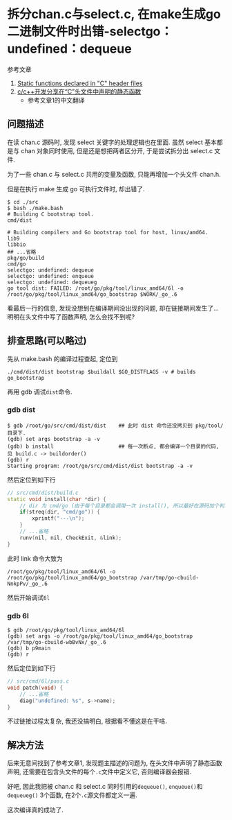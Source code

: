 # 拆分chan.c与select.c, 在make生成go二进制文件时出错-selectgo：undefined：dequeue

参考文章

1. [Static functions declared in "C" header files](https://stackoverflow.com/questions/42056160/static-functions-declared-in-c-header-files)
2. [c/c++开发分享在“C”头文件中声明的静态函数](https://www.ssfiction.com/c-cyuyankaifa/560791.html)
    - 参考文章1的中文翻译

## 问题描述

在读 chan.c 源码时, 发现 select 关键字的处理逻辑也在里面. 虽然 select 基本都是与 chan 对象同时使用, 但是还是想把两者区分开, 于是尝试拆分出 select.c 文件.

为了一些 chan.c 与 select.c 共用的变量及函数, 只能再增加一个头文件 chan.h.

但是在执行 make 生成 go 可执行文件时, 却出错了.

```console
$ cd ./src
$ bash ./make.bash
# Building C bootstrap tool.
cmd/dist

# Building compilers and Go bootstrap tool for host, linux/amd64.
lib9
libbio
## ...省略
pkg/go/build
cmd/go
selectgo: undefined: dequeue
selectgo: undefined: enqueue
selectgo: undefined: dequeueg
go tool dist: FAILED: /root/go/pkg/tool/linux_amd64/6l -o /root/go/pkg/tool/linux_amd64/go_bootstrap $WORK/_go_.6
```

看最后一行的信息, 发现没想到在编译期间没出现的问题, 却在链接期间发生了...明明在头文件中写了函数声明, 怎么会找不到呢?

## 排查思路(可以略过)

先从 make.bash 的编译过程查起, 定位到

```
./cmd/dist/dist bootstrap $buildall $GO_DISTFLAGS -v # builds go_bootstrap
```

再用 gdb 调试`dist`命令.

### gdb dist

```console
$ gdb /root/go/src/cmd/dist/dist    ## 此时 dist 命令还没拷贝到 pkg/tool/ 目录下.
(gdb) set args bootstrap -a -v
(gdb) b install                     ## 每一次断点, 都会编译一个目录的代码, 见 build.c -> buildorder()
(gdb) r
Starting program: /root/go/src/cmd/dist/dist bootstrap -a -v
```

然后定位到如下行

```c++
// src/cmd/dist/build.c
static void install(char *dir) {
    // dir 为 cmd/go (由于每个目录都会调用一次 install(), 所以最好在源码加个判断条件, 方便打断点)
    if(streq(dir, "cmd/go")) {
		xprintf("---\n");
	}
    // ...省略
	runv(nil, nil, CheckExit, &link);
}
```

此时 link 命令大致为

```
/root/go/pkg/tool/linux_amd64/6l -o /root/go/pkg/tool/linux_amd64/go_bootstrap /var/tmp/go-cbuild-NnkpPv/_go_.6
```

然后开始调试`6l`

### gdb 6l

```
$ gdb /root/go/pkg/tool/linux_amd64/6l
(gdb) set args -o /root/go/pkg/tool/linux_amd64/go_bootstrap /var/tmp/go-cbuild-wbBvNx/_go_.6
(gdb) b p9main
(gdb) r

```

然后定位到如下行

```c++
// src/cmd/6l/pass.c
void patch(void) {
    // ...省略
    diag("undefined: %s", s->name);
}
```

不过链接过程太复杂, 我还没搞明白, 根据看不懂这是在干啥.

## 解决方法

后来无意间找到了参考文章1, 发现题主描述的问题为, 在头文件中声明了静态函数声明, 还需要在包含头文件的每个`.c`文件中定义它, 否则编译器会报错.

好吧, 因此我把被 chan.c 和 select.c 同时引用的`dequeue()`, `enqueue()`和`dequeueg()` 3个函数, 在2个`.c`源文件都定义一遍.

这次编译真的成功了.
